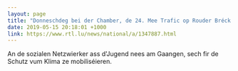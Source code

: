 ```yaml
---
layout: page
title: "Donneschdeg bei der Chamber, de 24. Mee Trafic op Rouder Bréck blockéieren"
date: 2019-05-15 20:18:01 +1000
link: https://www.rtl.lu/news/national/a/1347887.html
---
```


An de sozialen Netzwierker ass d'Jugend nees am Gaangen, sech fir de Schutz vum Klima ze mobiliséieren. 